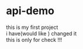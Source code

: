 # api-demo
this is my first project
<br>
i have(would like
) changed it
<br>
this is only for check !!!


